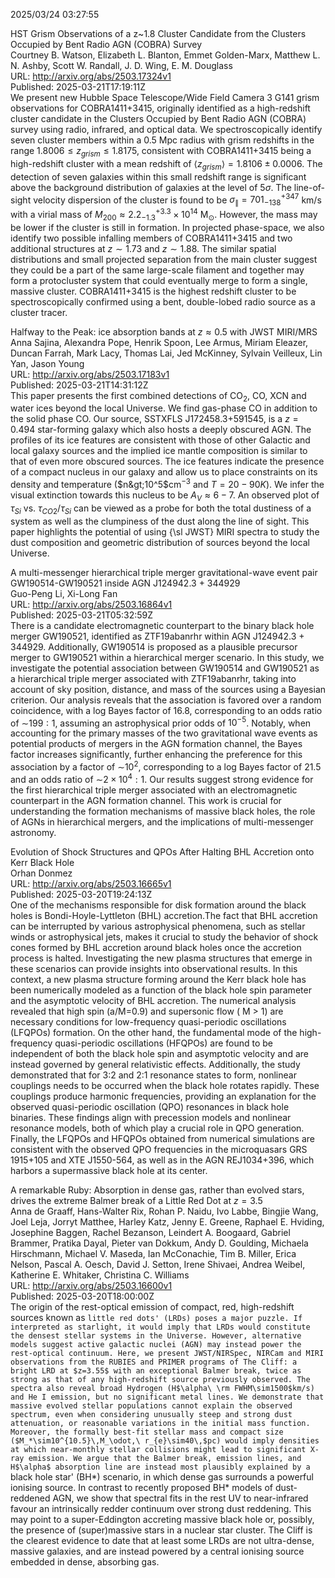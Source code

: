 2025/03/24 03:27:55  

HST Grism Observations of a z~1.8 Cluster Candidate from the Clusters
  Occupied by Bent Radio AGN (COBRA) Survey  
Courtney B. Watson, Elizabeth L. Blanton, Emmet Golden-Marx, Matthew L. N. Ashby, Scott W. Randall, J. D. Wing, E. M. Douglass  
URL: http://arxiv.org/abs/2503.17324v1  
Published: 2025-03-21T17:19:11Z  
  We present new Hubble Space Telescope/Wide Field Camera 3 G141 grism observations for COBRA1411+3415, originally identified as a high-redshift cluster candidate in the Clusters Occupied by Bent Radio AGN (COBRA) survey using radio, infrared, and optical data. We spectroscopically identify seven cluster members within a 0.5 Mpc radius with grism redshifts in the range $1.8006 \leq z_{grism} \leq 1.8175$, consistent with COBRA1411+3415 being a high-redshift cluster with a mean redshift of $\langle z_{grism}\rangle = 1.8106 \pm 0.0006$. The detection of seven galaxies within this small redshift range is significant above the background distribution of galaxies at the level of 5$\sigma$. The line-of-sight velocity dispersion of the cluster is found to be $\sigma_{\parallel} = 701^{+347}_{-138}$ km/s with a virial mass of $M_{200} \approx 2.2^{+3.3}_{-1.3}\times 10^{14}$ M$_{\odot}$. However, the mass may be lower if the cluster is still in formation. In projected phase-space, we also identify two possible infalling members of COBRA1411+3415 and two additional structures at $z\sim 1.73$ and $z\sim 1.88$. The similar spatial distributions and small projected separation from the main cluster suggest they could be a part of the same large-scale filament and together may form a protocluster system that could eventually merge to form a single, massive cluster. COBRA1411+3415 is the highest redshift cluster to be spectroscopically confirmed using a bent, double-lobed radio source as a cluster tracer.   

Halfway to the Peak: ice absorption bands at $z\approx0.5$ with JWST
  MIRI/MRS  
Anna Sajina, Alexandra Pope, Henrik Spoon, Lee Armus, Miriam Eleazer, Duncan Farrah, Mark Lacy, Thomas Lai, Jed McKinney, Sylvain Veilleux, Lin Yan, Jason Young  
URL: http://arxiv.org/abs/2503.17183v1  
Published: 2025-03-21T14:31:12Z  
  This paper presents the first combined detections of CO$_2$, CO, XCN and water ices beyond the local Universe. We find gas-phase CO in addition to the solid phase CO. Our source, SSTXFLS J172458.3+591545, is a $z=0.494$ star-forming galaxy which also hosts a deeply obscured AGN. The profiles of its ice features are consistent with those of other Galactic and local galaxy sources and the implied ice mantle composition is similar to that of even more obscured sources. The ice features indicate the presence of a compact nucleus in our galaxy and allow us to place constraints on its density and temperature ($n&gt;10^5$cm$^{-3}$ and $T=20-90K$). We infer the visual extinction towards this nucleus to be $A_V\approx6-7$. An observed plot of $\tau_{Si}$ vs. $\tau_{CO2}/\tau_{Si}$ can be viewed as a probe for both the total dustiness of a system as well as the clumpiness of the dust along the line of sight. This paper highlights the potential of using {\sl JWST} MIRI spectra to study the dust composition and geometric distribution of sources beyond the local Universe.   

A multi-messenger hierarchical triple merger gravitational-wave event
  pair GW190514-GW190521 inside AGN J124942.3 + 344929  
Guo-Peng Li, Xi-Long Fan  
URL: http://arxiv.org/abs/2503.16864v1  
Published: 2025-03-21T05:32:59Z  
  There is a candidate electromagnetic counterpart to the binary black hole merger GW190521, identified as ZTF19abanrhr within AGN J124942.3 + 344929. Additionally, GW190514 is proposed as a plausible precursor merger to GW190521 within a hierarchical merger scenario. In this study, we investigate the potential association between GW190514 and GW190521 as a hierarchical triple merger associated with ZTF19abanrhr, taking into account of sky position, distance, and mass of the sources using a Bayesian criterion. Our analysis reveals that the association is favored over a random coincidence, with a log Bayes factor of 16.8, corresponding to an odds ratio of $\sim$$199:1$, assuming an astrophysical prior odds of $10^{-5}$. Notably, when accounting for the primary masses of the two gravitational wave events as potential products of mergers in the AGN formation channel, the Bayes factor increases significantly, further enhancing the preference for this association by a factor of $\sim$$10^2$, corresponding to a log Bayes factor of 21.5 and an odds ratio of $\sim$$2\times10^4:1$. Our results suggest strong evidence for the first hierarchical triple merger associated with an electromagnetic counterpart in the AGN formation channel. This work is crucial for understanding the formation mechanisms of massive black holes, the role of AGNs in hierarchical mergers, and the implications of multi-messenger astronomy.   

Evolution of Shock Structures and QPOs After Halting BHL Accretion onto
  Kerr Black Hole  
Orhan Donmez  
URL: http://arxiv.org/abs/2503.16665v1  
Published: 2025-03-20T19:24:13Z  
  One of the mechanisms responsible for disk formation around the black holes is Bondi-Hoyle-Lyttleton (BHL) accretion.The fact that BHL accretion can be interrupted by various astrophysical phenomena, such as stellar winds or astrophysical jets, makes it crucial to study the behavior of shock cones formed by BHL accretion around black holes once the accretion process is halted. Investigating the new plasma structures that emerge in these scenarios can provide insights into observational results. In this context, a new plasma structure forming around the Kerr black hole has been numerically modeled as a function of the black hole spin parameter and the asymptotic velocity of BHL accretion. The numerical analysis revealed that high spin (a/M=0.9) and supersonic flow ( M &gt; 1) are necessary conditions for low-frequency quasi-periodic oscillations (LFQPOs) formation. On the other hand, the fundamental mode of the high-frequency quasi-periodic oscillations (HFQPOs) are found to be independent of both the black hole spin and asymptotic velocity and are instead governed by general relativistic effects. Additionally, the study demonstrated that for 3:2 and 2:1 resonance states to form, nonlinear couplings needs to be occurred when the black hole rotates rapidly. These couplings produce harmonic frequencies, providing an explanation for the observed quasi-periodic oscillation (QPO) resonances in black hole binaries. These findings align with precession models and nonlinear resonance models, both of which play a crucial role in QPO generation. Finally, the LFQPOs and HFQPOs obtained from numerical simulations are consistent with the observed QPO frequencies in the microquasars GRS 1915+105 and XTE J1550-564, as well as in the AGN REJ1034+396, which harbors a supermassive black hole at its center.   

A remarkable Ruby: Absorption in dense gas, rather than evolved stars,
  drives the extreme Balmer break of a Little Red Dot at $z=3.5$  
Anna de Graaff, Hans-Walter Rix, Rohan P. Naidu, Ivo Labbe, Bingjie Wang, Joel Leja, Jorryt Matthee, Harley Katz, Jenny E. Greene, Raphael E. Hviding, Josephine Baggen, Rachel Bezanson, Leindert A. Boogaard, Gabriel Brammer, Pratika Dayal, Pieter van Dokkum, Andy D. Goulding, Michaela Hirschmann, Michael V. Maseda, Ian McConachie, Tim B. Miller, Erica Nelson, Pascal A. Oesch, David J. Setton, Irene Shivaei, Andrea Weibel, Katherine E. Whitaker, Christina C. Williams  
URL: http://arxiv.org/abs/2503.16600v1  
Published: 2025-03-20T18:00:00Z  
  The origin of the rest-optical emission of compact, red, high-redshift sources known as `little red dots' (LRDs) poses a major puzzle. If interpreted as starlight, it would imply that LRDs would constitute the densest stellar systems in the Universe. However, alternative models suggest active galactic nuclei (AGN) may instead power the rest-optical continuum. Here, we present JWST/NIRSpec, NIRCam and MIRI observations from the RUBIES and PRIMER programs of The Cliff: a bright LRD at $z=3.55$ with an exceptional Balmer break, twice as strong as that of any high-redshift source previously observed. The spectra also reveal broad Hydrogen (H$\alpha\ \rm FWHM\sim1500$km/s) and He I emission, but no significant metal lines. We demonstrate that massive evolved stellar populations cannot explain the observed spectrum, even when considering unusually steep and strong dust attenuation, or reasonable variations in the initial mass function. Moreover, the formally best-fit stellar mass and compact size ($M_*\sim10^{10.5}\,M_\odot,\ r_{e}\sim40\,$pc) would imply densities at which near-monthly stellar collisions might lead to significant X-ray emission. We argue that the Balmer break, emission lines, and H$\alpha$ absorption line are instead most plausibly explained by a `black hole star' (BH*) scenario, in which dense gas surrounds a powerful ionising source. In contrast to recently proposed BH* models of dust-reddened AGN, we show that spectral fits in the rest UV to near-infrared favour an intrinsically redder continuum over strong dust reddening. This may point to a super-Eddington accreting massive black hole or, possibly, the presence of (super)massive stars in a nuclear star cluster. The Cliff is the clearest evidence to date that at least some LRDs are not ultra-dense, massive galaxies, and are instead powered by a central ionising source embedded in dense, absorbing gas.   

